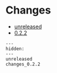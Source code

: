 # Changes

* [unreleased](unreleased.md)
* [0.2.2](changes_0.2.2.md)

<!--- This MyST Parser Sphinx directive is necessary to keep Sphinx happy. We need list here all release letters again, because release droid and other scripts assume Markdown --->
```{toctree}
---
hidden:
---
unreleased
changes_0.2.2

```